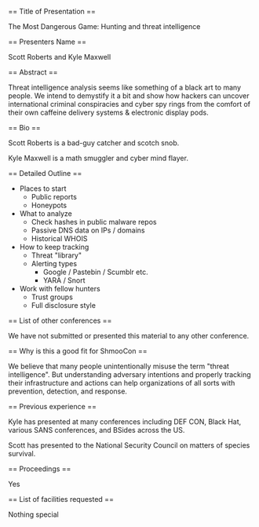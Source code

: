 == Title of Presentation ==

The Most Dangerous Game: Hunting and threat intelligence

== Presenters Name ==

Scott Roberts and Kyle Maxwell

== Abstract ==

Threat intelligence analysis seems like something of a black art to many people. We intend to demystify it a bit and show how hackers can uncover international criminal conspiracies and cyber spy rings from the comfort of their own caffeine delivery systems & electronic display pods.

== Bio ==

Scott Roberts is a bad-guy catcher and scotch snob.

Kyle Maxwell is a math smuggler and cyber mind flayer.

== Detailed Outline ==

- Places to start
  - Public reports
  - Honeypots
- What to analyze
  - Check hashes in public malware repos
  - Passive DNS data on IPs / domains
  - Historical WHOIS
- How to keep tracking
  - Threat "library"
  - Alerting types
    - Google / Pastebin / Scumblr etc.
    - YARA / Snort 
- Work with fellow hunters
  - Trust groups
  - Full disclosure style

== List of other conferences ==

We have not submitted or presented this material to any other conference.

== Why is this a good fit for ShmooCon ==

We believe that many people unintentionally misuse the term "threat intelligence". But understanding adversary intentions and properly tracking their infrastructure and actions can help organizations of all sorts with prevention, detection, and response.

== Previous experience ==

Kyle has presented at many conferences including DEF CON, Black Hat, various SANS conferences, and BSides across the US.

Scott has presented to the National Security Council on matters of species survival.

== Proceedings ==

Yes

== List of facilities requested ==

Nothing special
